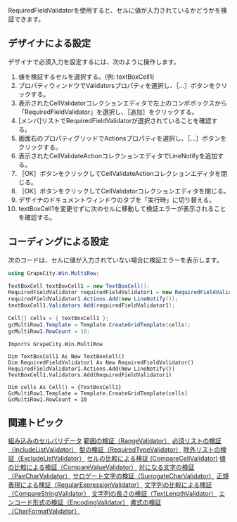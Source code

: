RequiredFieldValidatorを使用すると、セルに値が入力されているかどうかを検証できます。

## デザイナによる設定

デザイナで必須入力を設定するには、次のように操作します。

1. 値を検証するセルを選択する。(例: textBoxCell1)
2. プロパティウィンドウでValidatorsプロパティを選択し、［...］ボタンをクリックする。
3. 表示されたCellValidatorコレクションエディタで左上のコンボボックスから「RequiredFieldValidator」を選択し、［追加］をクリックする。
4. [メンバ]リストでRequiredFieldValidatorが選択されていることを確認する。
5. 画面右のプロパティグリッドでActionsプロパティを選択し、［...］ボタンをクリックする。
6. 表示されたCellValidateActionコレクションエディタでLineNotifyを追加する。
7. ［OK］ボタンをクリックしてCellValidateActionコレクションエディタを閉じる。
8. ［OK］ボタンをクリックしてCellValidatorコレクションエディタを閉じる。
9. デザイナのドキュメントウィンドウのタブを「実行時」に切り替える。
10. textBoxCell1を変更せずに次のセルに移動して検証エラーが表示されることを確認する。

## コーディングによる設定

次のコードは、セルに値が入力されていない場合に検証エラーを表示します。
```csharp
using GrapeCity.Win.MultiRow;

TextBoxCell textBoxCell1 = new TextBoxCell();
RequiredFieldValidator requiredFieldValidator1 = new RequiredFieldValidator();
requiredFieldValidator1.Actions.Add(new LineNotify());
textBoxCell1.Validators.Add(requiredFieldValidator1);

Cell[] cells = { textBoxCell1 };
gcMultiRow1.Template = Template.CreateGridTemplate(cells);
gcMultiRow1.RowCount = 10;
```

```vbnet
Imports GrapeCity.Win.MultiRow

Dim TextBoxCell1 As New TextBoxCell()
Dim RequiredFieldValidator1 As New RequiredFieldValidator()
RequiredFieldValidator1.Actions.Add(New LineNotify())
TextBoxCell1.Validators.Add(RequiredFieldValidator1)

Dim cells As Cell() = {TextBoxCell1}
GcMultiRow1.Template = Template.CreateGridTemplate(cells)
GcMultiRow1.RowCount = 10
```

## 関連トピック

[組み込みのセルバリデータ](gcdocsite__documentlink?toc-item-id=6fe09a91-f3b9-4a7d-94f4-6cbb7ad812b4)
[範囲の検証（RangeValidator）](gcdocsite__documentlink?toc-item-id=e0b9198f-61a4-4745-824b-8d670699f6fb)
[必須リストの検証（IncludeListValidator）](gcdocsite__documentlink?toc-item-id=7f725f3c-12f5-4066-a959-4adbe9c54f17)
[型の検証（RequiredTypeValidator）](gcdocsite__documentlink?toc-item-id=604bcc1b-e817-4a3f-a3b4-811a8f3a72dd)
[除外リストの検証（ExcludeListValidator）](gcdocsite__documentlink?toc-item-id=af47d5a9-b5c2-4661-8820-ec3913164897)
[セルの比較による検証 (CompareCellValidator)](gcdocsite__documentlink?toc-item-id=a175ce0e-9b31-4031-95de-62a02b6aeaf2)
[値の比較による検証（CompareValueValidator）](gcdocsite__documentlink?toc-item-id=da267556-3edb-4463-ba2c-556a5504bbb4)
[対になる文字の検証（PairCharValidator）](gcdocsite__documentlink?toc-item-id=44d12cc8-b7cd-4eaa-bd02-a0d36b9697a2)
[サロゲート文字の検証（SurrogateCharValidator）](gcdocsite__documentlink?toc-item-id=2d9ca60a-70e8-40cc-aded-d87c303663c9)
[正規表現による検証（RegularExpressionValidator）](gcdocsite__documentlink?toc-item-id=2c885eaa-9c02-44fe-befa-6bc0672d3d33)
[文字列の比較による検証（CompareStringValidator）](gcdocsite__documentlink?toc-item-id=20914c6d-509c-40e0-a597-9b727ffd3b26)
[文字列の長さの検証（TextLengthValidator）](gcdocsite__documentlink?toc-item-id=4585221a-8a6d-4e92-a0d8-def591c7745b)
[エンコード形式の検証（EncodingValidator）](gcdocsite__documentlink?toc-item-id=8b80cc82-4814-4dc2-83bb-0504ee4f1a44)
[書式の検証（CharFormatValidator）](gcdocsite__documentlink?toc-item-id=8acc8368-e274-4aaa-9dd3-58656ce93d78)